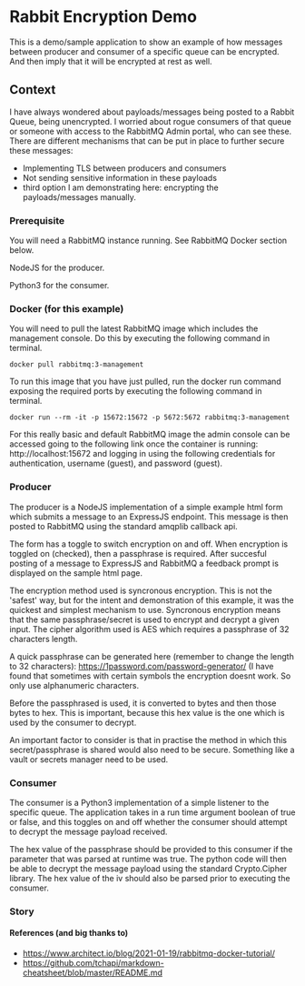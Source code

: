 # Rabbit Encryption Demo
This is a demo/sample application to show an example of how messages between producer and consumer of a specific queue can be encrypted. And then imply that it will be encrypted at rest as well.

## Context
I have always wondered about payloads/messages being posted to a Rabbit Queue, being unencrypted. I worried about rogue consumers of that queue or someone with access to the RabbitMQ Admin portal, who can see these. There are different mechanisms that can be put in place to further secure these messages: 
- Implementing TLS between producers and consumers
- Not sending sensitive information in these payloads
- third option I am demonstrating here: encrypting the payloads/messages manually.

### Prerequisite
You will need a RabbitMQ instance running. See RabbitMQ Docker section below.

NodeJS for the producer.

Python3 for the consumer.

### Docker (for this example)
You will need to pull the latest RabbitMQ image which includes the management console. Do this by executing the following command in terminal.

`docker pull rabbitmq:3-management`

To run this image that you have just pulled, run the docker run command exposing the required ports by executing the following command in terminal.

`docker run --rm -it -p 15672:15672 -p 5672:5672 rabbitmq:3-management`

For this really basic and default RabbitMQ image the admin console can be accessed going to the following link once the container is running: http://localhost:15672 and logging in using the following credentials for authentication, username (guest), and password (guest). 

### Producer
The producer is a NodeJS implementation of a simple example html form which submits a message to an ExpressJS endpoint. This message is then posted to RabbitMQ using the standard amqplib callback api.

The form has a toggle to switch encryption on and off. When encryption is toggled on (checked), then a passphrase is required. After succesful posting of a message to ExpressJS and RabbitMQ a feedback prompt is displayed on the sample html page.

The encryption method used is syncronous encryption. This is not the 'safest' way, but for the intent and demonstration of this example, it was the quickest and simplest mechanism to use. Syncronous encryption means that the same passphrase/secret is used to encrypt and decrypt a given input. The cipher algorithm used is AES which requires a passphrase of 32 characters length.

A quick passphrase can be generated here (remember to change the length to 32 characters): https://1password.com/password-generator/ (I have found that sometimes with certain symbols the encryption doesnt work. So only use alphanumeric characters.

Before the passphrased is used, it is converted to bytes and then those bytes to hex. This is important, because this hex value is the one which is used by the consumer to decrypt.

An important factor to consider is that in practise the method in which this secret/passphrase is shared would also need to be secure. Something like a vault or secrets manager need to be used.

### Consumer
The consumer is a Python3 implementation of a simple listener to the specific queue. The application takes in a run time argument boolean of true or false, and this toggles on and off whether the consumer should attempt to decrypt the message payload received.

The hex value of the passphrase should be provided to this consumer if the parameter that was parsed at runtime was true. The python code will then be able to decrypt the message payload using the standard Crypto.Cipher library. The hex value of the iv should also be parsed prior to executing the consumer.

### Story


#### References (and big thanks to)
- https://www.architect.io/blog/2021-01-19/rabbitmq-docker-tutorial/
- https://github.com/tchapi/markdown-cheatsheet/blob/master/README.md
